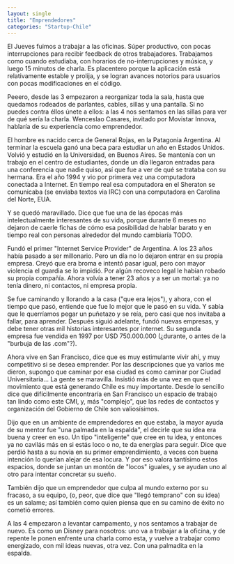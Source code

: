 ```yaml
---
layout: single
title: "Emprendedores"
categories: "Startup-Chile"
---
```


El Jueves fuimos a trabajar a las oficinas. Súper productivo, con pocas
interrupciones para recibir feedback de otros trabajadores. Trabajamos como
cuando estudiaba, con horarios de no-interrupciones y música, y luego 15
minutos de charla. Es placentero porque la aplicación está relativamente
estable y prolija, y se logran avances notorios para usuarios con pocas
modificaciones en el código.

Peeero, desde las 3 empezaron a reorganizar toda la sala, hasta que quedamos
rodeados de parlantes, cables, sillas y una pantalla. Si no puedes contra
éllos únete a ellos: a las 4 nos sentamos en las sillas para ver de qué sería
la charla. Wenceslao Casares, invitado por Movistar Innova, hablaría de su
experiencia como emprendedor.

El hombre es nacido cerca de General Rojas, en la Patagonia Argentina. Al
terminar la escuela ganó una beca para estudiar un año en Estados Unidos.
Volvió y estudió en la Universidad, en Buenos Aires. Se mantenía con un
trabajo en el centro de estudiantes, donde un día llegaron entradas para una
conferencia que nadie quiso, así que fue a ver de qué se trataba con su
hermana. Era el año 1994 y vio por primera vez una computadora conectada a
Internet. En tiempo real esa computadora en el Sheraton se comunicaba (se
enviaba textos via IRC) con una computadora en Carolina del Norte, EUA.

Y se quedó maravillado. Dice que fue una de las épocas más intelectualmente
interesantes de su vida, porque durante 6 meses no dejaron de caerle fichas de
cómo esa posibilidad de hablar barato y en tiempo real con personas alrededor
del mundo cambiaría TODO.

Fundó el primer "Internet Service Provider" de Argentina. A los 23 años había
pasado a ser millonario. Pero un día no lo dejaron entrar en su propia
empresa. Creyó que era broma e intentó pasar igual, pero con mayor violencia
el guardia se lo impidió. Por algún recoveco legal le habían robado su propia
compañía. Ahora volvía a tener 23 años y a ser un mortal: ya no tenía dinero,
ni contactos, ni empresa propia.

Se fue caminando y llorando a la casa ("que era lejos"), y ahora, con el
tiempo que pasó, entiende que fue lo mejor que le pasó en su vida. Y sabía que
le querríamos pegar un puñetazo y se reía, pero casi que nos invitaba a
fallar, para aprender. Después siguió adelante, fundó nuevas empresas, y debe
tener otras mil historias interesantes por internet. Su segunda empresa fue
vendida en 1997 por USD 750.000.000 (¿durante, o antes de la "burbuja de las
.com"?).

Ahora vive en San Francisco, dice que es muy estimulante vivir ahí, y muy
competitivo si se desea emprender. Por las descripciones que ya varios me
dieron, supongo que caminar por esa ciudad es como caminar por Ciudad
Universitaria... La gente se maravilla. Insistió más de una vez en que el
movimiento que está generando Chile es muy importante. Desde lo sencillo dice
que difícilmente encontraría en San Francisco un espacio de trabajo tan lindo
como este CMI, y, más "complejo", que las redes de contactos y organización
del Gobierno de Chile son valiosísimos.

Dijo que en un ambiente de emprendedores en que estaba, la mayor ayuda de su
mentor fue "una palmada en la espalda", el decirle que su idea era buena y
creer en eso. Un tipo "inteligente" que cree en tu idea, y entonces ya no
cavilás más en si estás loco o no, te da energías para seguir. Dice que perdió
hasta a su novia en su primer emprendimiento, a veces con buena intención lo
querían alejar de esa locura. Y por eso valora tantísimo estos espacios, donde
se juntan un montón de "locos" iguales, y se ayudan uno al otro para intentar
concretar su sueño.

También dijo que un emprendedor que culpa al mundo externo por su fracaso, a
su equipo, (o, peor, que dice que "llegó temprano" con su idea) es un salame;
así también como quien piensa que en su camino de éxito no cometió errores.

A las 4 empezaron a levantar campamento, y nos sentamos a trabajar de nuevo.
Es como un Disney para nosotros: uno va a trabajar a la oficina, y de repente
le ponen enfrente una charla como esta, y vuelve a trabajar como energizado,
con mil ideas nuevas, otra vez. Con una palmadita en la espalda.
